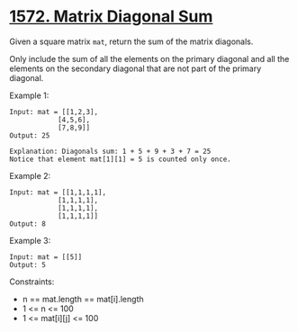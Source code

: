 # [1572. Matrix Diagonal Sum](https://leetcode.com/problems/matrix-diagonal-sum/description/)

Given a square matrix `mat`, return the sum of the matrix diagonals.

Only include the sum of all the elements on the primary diagonal and all the elements on the secondary diagonal that are not part of the primary diagonal.

 

Example 1:

    Input: mat = [[1,2,3],
                [4,5,6],
                [7,8,9]]
    Output: 25

    Explanation: Diagonals sum: 1 + 5 + 9 + 3 + 7 = 25
    Notice that element mat[1][1] = 5 is counted only once.

Example 2:

    Input: mat = [[1,1,1,1],
                [1,1,1,1],
                [1,1,1,1],
                [1,1,1,1]]
    Output: 8

Example 3:

    Input: mat = [[5]]
    Output: 5
 

Constraints:

* n == mat.length == mat[i].length
* 1 <= n <= 100
* 1 <= mat[i][j] <= 100